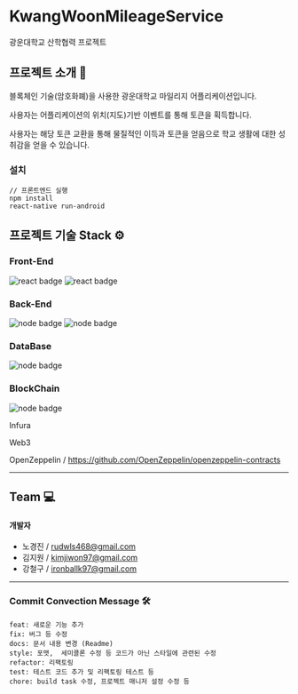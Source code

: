 # KwangWoonMileageService
광운대학교 산학협력 프로젝트

## 프로젝트 소개 🔎
블록체인 기술(암호화폐)을 사용한 광운대학교 마일리지 어플리케이션입니다.

사용자는 어플리케이션의 위치(지도)기반 이벤트를 통해 토큰을 획득합니다.

사용자는 해당 토큰 교환을 통해 물질적인 이득과 토큰을 얻음으로 학교 생활에 대한 성취감을 얻을 수 있습니다.

### 설치
```
// 프론트엔드 실행
npm install
react-native run-android
```
  
## 프로젝트 기술 Stack ⚙️

### Front-End 
![react badge](http://img.shields.io/badge/JavaScript-yellow?style=flat-square&logo=JavaScript) ![react badge](http://img.shields.io/badge/react-v16.13.1-blue?style=flat-square&logo=react)
 


### Back-End
![node badge](http://img.shields.io/badge/node-v12.14.1-green?style=flat-square&logo=Node.js) ![node badge](http://img.shields.io/badge/Express-v4.17.1-lightgrey?style=flat-square&logo=Express)



### DataBase
![node badge](http://img.shields.io/badge/MySQL-v8.0.21-inactive?style=flat-square&logo=MySQL&logoColor=white)

### BlockChain
![node badge](http://img.shields.io/badge/Ethereum-grey?style=flat-square&logo=Ethereum&labelColor=#ecf0f1)

Infura

Web3

OpenZeppelin / https://github.com/OpenZeppelin/openzeppelin-contracts

-----------
## Team 💻
#### 개발자 
* 노경진 / rudwls468@gmail.com
* 김지원 / kimjiwon97@gmail.com
* 강철구 / ironballk97@gmail.com

------------
### Commit Convection Message 🛠
```
feat: 새로운 기능 추가 
fix: 버그 등 수정 
docs: 문서 내용 변경 (Readme)
style: 포맷,  세미콜론 수정 등 코드가 아닌 스타일에 관련된 수정
refactor: 리팩토링 
test: 테스트 코드 추가 및 리팩토링 테스트 등
chore: build task 수정, 프로젝트 매니저 설정 수정 등
```
